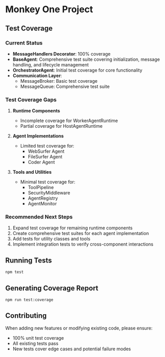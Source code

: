 # Monkey One Project

## Test Coverage

### Current Status

- **MessageHandlers Decorator**: 100% coverage
- **BaseAgent**: Comprehensive test suite covering initialization, message handling, and lifecycle management
- **OrchestratorAgent**: Initial test coverage for core functionality
- **Communication Layer**:
  - MessageBroker: Basic test coverage
  - MessageQueue: Comprehensive test suite

### Test Coverage Gaps

1. **Runtime Components**
   - Incomplete coverage for WorkerAgentRuntime
   - Partial coverage for HostAgentRuntime

2. **Agent Implementations**
   - Limited test coverage for:
     - WebSurfer Agent
     - FileSurfer Agent
     - Coder Agent

3. **Tools and Utilities**
   - Minimal test coverage for:
     - ToolPipeline
     - SecurityMiddleware
     - AgentRegistry
     - AgentMonitor

### Recommended Next Steps

1. Expand test coverage for remaining runtime components
2. Create comprehensive test suites for each agent implementation
3. Add tests for utility classes and tools
4. Implement integration tests to verify cross-component interactions

## Running Tests

```bash
npm test
```

## Generating Coverage Report

```bash
npm run test:coverage
```

## Contributing

When adding new features or modifying existing code, please ensure:

- 100% unit test coverage
- All existing tests pass
- New tests cover edge cases and potential failure modes
